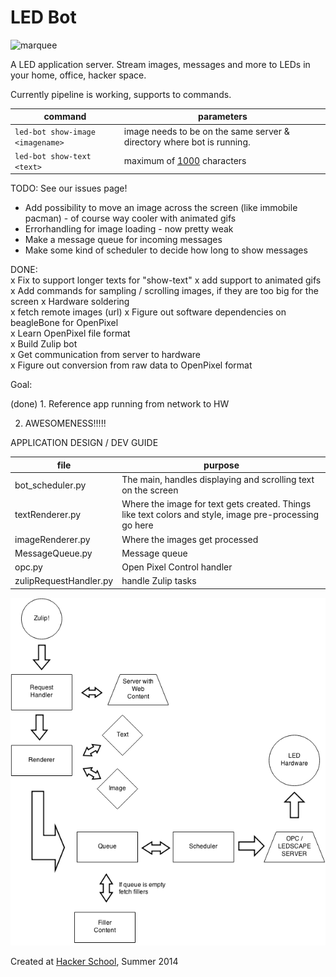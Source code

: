 LED Bot
=========

![marquee](./test/marquee1.gif)

A LED application server. Stream images, messages and more to LEDs in your home, office, hacker space.

Currently pipeline is working, supports to commands.

| command                              | parameters         | 
| ------------------------------------ | ------------------ |
| ```led-bot show-image <imagename>``` | image needs to be on the same server & directory where bot is running.  |
| ```led-bot show-text <text>```       | maximum of [1000](https://github.com/marqsm/LED-bot/blob/master/textRenderer.py#L12) characters  |


TODO:
See our issues page!

- Add possibility to move an image across the screen (like immobile pacman) - of course way cooler with animated gifs
- Errorhandling for image loading - now pretty weak 
- Make a message queue for incoming messages
- Make some kind of scheduler to decide how long to show messages

DONE:  
x Fix to support longer texts for "show-text"
x add support to animated gifs
x Add commands for sampling / scrolling images, if they are too big for the screen
x Hardware soldering  
x fetch remote images (url)
x Figure out software dependencies on beagleBone for OpenPixel  
x Learn OpenPixel file format  
x Build Zulip bot  
x Get communication from server to hardware  
x Figure out conversion from raw data to OpenPixel format  


Goal:

(done) 1. Reference app running from network to HW

2. AWESOMENESS!!!!!

APPLICATION DESIGN / DEV GUIDE

| file                  | purpose         	| 
| --------------------- | ------------------|
| bot_scheduler.py		| The main, handles displaying and scrolling text on the screen 					|
| textRenderer.py		| Where the image for text gets created. Things like text colors and style, image pre-processing go here 		|
| imageRenderer.py  	| Where the images get processed				|
| MessageQueue.py  		| Message queue 								|
| opc.py 				| Open Pixel Control handler 					|
| zulipRequestHandler.py| handle Zulip tasks							|


![arch](./architecture.png)


Created at [Hacker School](https://hackerschool.com), Summer 2014

